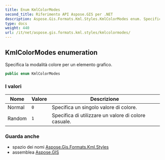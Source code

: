 ```yaml
---
title: Enum KmlColorModes
second_title: Riferimento API Aspose.GIS per .NET
description: Aspose.Gis.Formats.Kml.Styles.KmlColorModes enum. Specifica la modalità colore per un elemento grafico.
type: docs
weight: 440
url: /it/net/aspose.gis.formats.kml.styles/kmlcolormodes/
---
```

## KmlColorModes enumeration

Specifica la modalità colore per un elemento grafico.

```csharp
public enum KmlColorModes
```

### I valori

| Nome | Valore | Descrizione |
| --- | --- | --- |
| Normal | `0` | Specifica un singolo valore di colore. |
| Random | `1` | Specifica di utilizzare un valore di colore casuale. |

### Guarda anche

* spazio dei nomi [Aspose.Gis.Formats.Kml.Styles](../../aspose.gis.formats.kml.styles/)
* assemblea [Aspose.GIS](../../)


